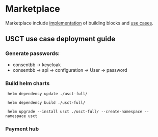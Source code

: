 # Marketplace

Marketplace include [implementation](./../marketplace/blocks) of building blocks and [use cases](./../marketplace/use-cases).

## USCT use case deployment guide

### Generate passwords:

 * consentbb -> keycloak 
 * consentbb -> api -> configuration -> User -> password 

### Build helm charts

` helm dependency update ./usct-full/`

` helm dependency build ./usct-full/`

` helm upgrade --install usct ./usct-full/ --create-namespace --namespace usct`

### Payment hub

